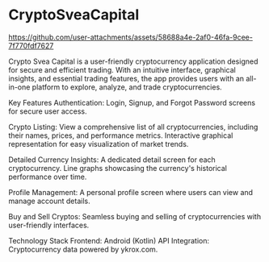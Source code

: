 # CryptoSveaCapital

https://github.com/user-attachments/assets/58688a4e-2af0-46fa-9cee-7f770fdf7627

Crypto Svea Capital is a user-friendly cryptocurrency application designed for secure and efficient trading. With an intuitive interface, graphical insights, and essential trading features, the app provides users with an all-in-one platform to explore, analyze, and trade cryptocurrencies.

Key Features
Authentication:
Login, Signup, and Forgot Password screens for secure user access.

Crypto Listing:
View a comprehensive list of all cryptocurrencies, including their names, prices, and performance metrics.
Interactive graphical representation for easy visualization of market trends.

Detailed Currency Insights:
A dedicated detail screen for each cryptocurrency.
Line graphs showcasing the currency's historical performance over time.

Profile Management:
A personal profile screen where users can view and manage account details.

Buy and Sell Cryptos:
Seamless buying and selling of cryptocurrencies with user-friendly interfaces.

Technology Stack
Frontend: Android (Kotlin)
API Integration: Cryptocurrency data powered by ykrox.com.
